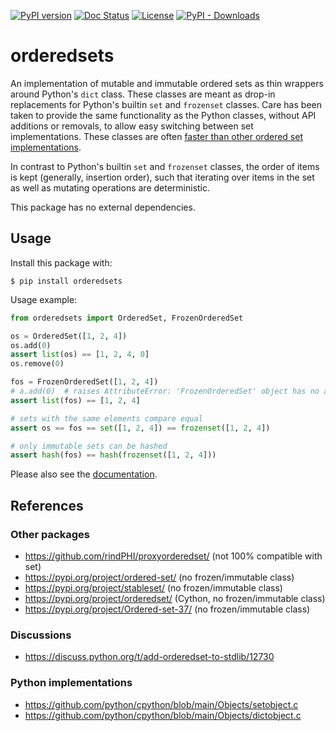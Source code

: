 [![PyPI version](https://badge.fury.io/py/orderedsets.svg)](https://badge.fury.io/py/orderedsets)
[![Doc Status](https://img.shields.io/github/actions/workflow/status/matthiasdiener/orderedsets/doc.yaml?label=docs)](https://matthiasdiener.github.io/orderedsets)
[![License](https://img.shields.io/pypi/l/orderedsets)](https://github.com/matthiasdiener/orderedsets/blob/main/LICENSE)
[![PyPI - Downloads](https://img.shields.io/pypi/dm/orderedsets)](https://badge.fury.io/py/orderedsets)

# orderedsets

An implementation of mutable and immutable ordered sets as thin wrappers around
Python's `dict` class.
These classes are meant as drop-in replacements for Python's builtin `set` and
`frozenset` classes. Care has been taken to provide the same functionality as the Python classes,
without API additions or removals, to allow easy switching between set implementations. These classes are often [faster than other ordered set implementations](https://matthiasdiener.github.io/orderedsets/speed.html).

In contrast to Python's builtin `set` and `frozenset` classes, the order of
items is kept (generally, insertion order), such that iterating over items in
the set as well as mutating operations are deterministic.

This package has no external dependencies.


## Usage

Install this package with:
```
$ pip install orderedsets
```

Usage example:
```python
from orderedsets import OrderedSet, FrozenOrderedSet

os = OrderedSet([1, 2, 4])
os.add(0)
assert list(os) == [1, 2, 4, 0]
os.remove(0)

fos = FrozenOrderedSet([1, 2, 4])
# a.add(0)  # raises AttributeError: 'FrozenOrderedSet' object has no attribute 'add'
assert list(fos) == [1, 2, 4]

# sets with the same elements compare equal
assert os == fos == set([1, 2, 4]) == frozenset([1, 2, 4])

# only immutable sets can be hashed
assert hash(fos) == hash(frozenset([1, 2, 4]))
```

Please also see the [documentation](https://matthiasdiener.github.io/orderedsets).


## References

### Other packages

- https://github.com/rindPHI/proxyorderedset/ (not 100% compatible with set)
- https://pypi.org/project/ordered-set/ (no frozen/immutable class)
- https://pypi.org/project/stableset/ (no frozen/immutable class)
- https://pypi.org/project/orderedset/ (Cython, no frozen/immutable class)
- https://pypi.org/project/Ordered-set-37/ (no frozen/immutable class)

### Discussions

- https://discuss.python.org/t/add-orderedset-to-stdlib/12730

### Python implementations

- https://github.com/python/cpython/blob/main/Objects/setobject.c
- https://github.com/python/cpython/blob/main/Objects/dictobject.c

